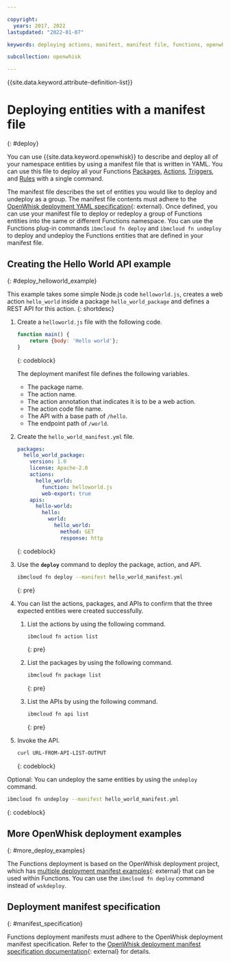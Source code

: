 ```yaml
---

copyright:
  years: 2017, 2022
lastupdated: "2022-01-07"

keywords: deploying actions, manifest, manifest file, functions, openwhisk, API

subcollection: openwhisk

---
```


{{site.data.keyword.attribute-definition-list}}


# Deploying entities with a manifest file
{: #deploy}

You can use {{site.data.keyword.openwhisk}} to describe and deploy all of your namespace entities by using a manifest file that is written in YAML. You can use this file to deploy all your Functions [Packages](/docs/openwhisk?topic=openwhisk-pkg_ov), [Actions](/docs/openwhisk?topic=openwhisk-actions), [Triggers](/docs/openwhisk?topic=openwhisk-triggers), and [Rules](/docs/openwhisk?topic=openwhisk-rules) with a single command.

The manifest file describes the set of entities you would like to deploy and undeploy as a group. The manifest file contents must adhere to the [OpenWhisk deployment YAML specification](https://github.com/apache/openwhisk-wskdeploy/tree/master/specification#package-specification){: external}. Once defined, you can use your manifest file to deploy or redeploy a group of Functions entities into the same or different Functions namespace. You can use the Functions plug-in commands `ibmcloud fn deploy` and `ibmcloud fn undeploy` to deploy and undeploy the Functions entities that are defined in your manifest file.

## Creating the Hello World API example
{: #deploy_helloworld_example}

This example takes some simple Node.js code `helloworld.js`, creates a web action `hello_world` inside a package `hello_world_package` and defines a REST API for this action.
{: shortdesc}

1. Create a `helloworld.js` file with the following code.

    ```javascript
    function main() {
        return {body: 'Hello world'};
    }
    ```
    {: codeblock}

    The deployment manifest file defines the following variables.
    * The package name.
    * The action name.
    * The action annotation that indicates it is to be a web action.
    * The action code file name.
    * The API with a base path of `/hello`.
    * The endpoint path of `/world`.

2. Create the `hello_world_manifest.yml` file.

    ```yaml
    packages:
      hello_world_package:
        version: 1.0
        license: Apache-2.0
        actions:
          hello_world:
            function: helloworld.js
            web-export: true
        apis:
          hello-world:
            hello:
              world:
                hello_world:
                  method: GET
                  response: http
    ```
    {: codeblock}

3. Use the **`deploy`** command to deploy the package, action, and API.

    ```sh
    ibmcloud fn deploy --manifest hello_world_manifest.yml
    ```
    {: pre}

4. You can list the actions, packages, and APIs to confirm that the three expected entities were created successfully.

    1. List the actions by using the following command.

        ```sh
        ibmcloud fn action list
        ```
        {: pre}

    2. List the packages by using the following command.

        ```sh
        ibmcloud fn package list
        ```
        {: pre}

    3. List the APIs by using the following command.

        ```sh
        ibmcloud fn api list
        ```
        {: pre}

5. Invoke the API.

    ```sh
    curl URL-FROM-API-LIST-OUTPUT
    ```
    {: codeblock}

Optional: You can undeploy the same entities by using the `undeploy` command.

```sh
ibmcloud fn undeploy --manifest hello_world_manifest.yml
```
{: codeblock}

## More OpenWhisk deployment examples
{: #more_deploy_examples}

The Functions deployment is based on the OpenWhisk deployment project, which has [multiple deployment manifest examples](https://github.com/apache/openwhisk-wskdeploy/blob/master/docs/programming_guide.md#guided-examples){: external} that can be used within Functions.  You can use the `ibmcloud fn deploy` command instead of `wskdeploy`.

## Deployment manifest specification
{: #manifest_specification}

Functions deployment manifests must adhere to the OpenWhisk deployment manifest specification. Refer to the [OpenWhisk deployment manifest specification documentation](https://github.com/apache/openwhisk-wskdeploy/tree/master/specification#openwhisk-packaging-specification){: external} for details.


